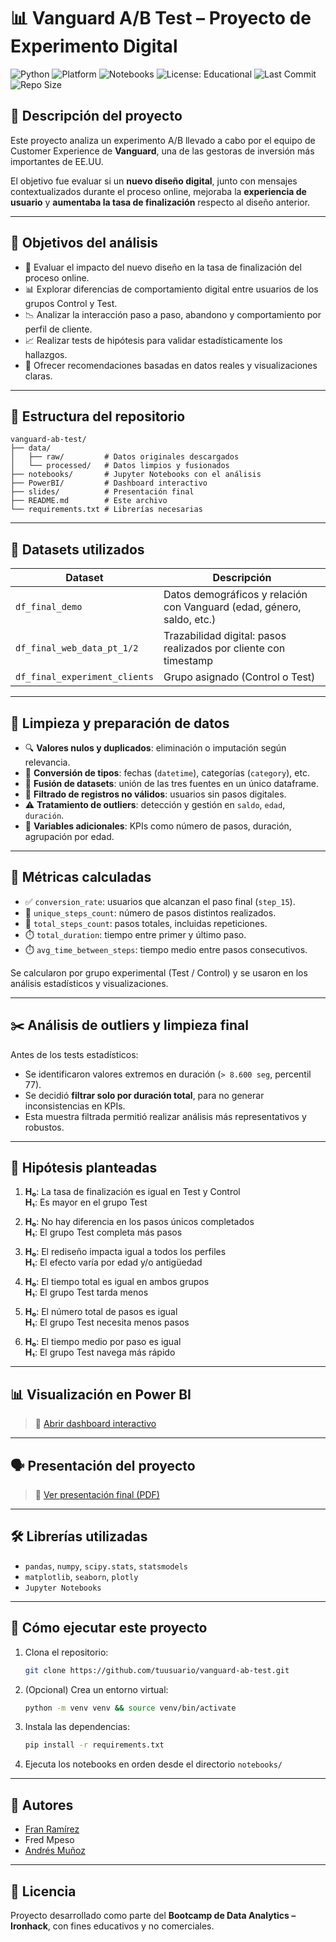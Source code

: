 # 📊 Vanguard A/B Test – Proyecto de Experimento Digital

![Python](https://img.shields.io/badge/python-3.10-blue)
![Platform](https://img.shields.io/badge/platform-Jupyter%20%7C%20Pandas%20%7C%20Scikit--Learn%20%7C%20Seaborn-lightgrey)
![Notebooks](https://img.shields.io/badge/jupyter-Notebook-orange)
![License: Educational](https://img.shields.io/badge/license-Educational-informational)
![Last Commit](https://img.shields.io/github/last-commit/fran-eliot/vanguard-ab-test)
![Repo Size](https://img.shields.io/github/repo-size/fran-eliot/vanguard-ab-test)

## 🧠 Descripción del proyecto

Este proyecto analiza un experimento A/B llevado a cabo por el equipo de Customer Experience de **Vanguard**, una de las gestoras de inversión más importantes de EE.UU.

El objetivo fue evaluar si un **nuevo diseño digital**, junto con mensajes contextualizados durante el proceso online, mejoraba la **experiencia de usuario** y **aumentaba la tasa de finalización** respecto al diseño anterior.

---

## 🎯 Objetivos del análisis

- 🧪 Evaluar el impacto del nuevo diseño en la tasa de finalización del proceso online.
- 📊 Explorar diferencias de comportamiento digital entre usuarios de los grupos Control y Test.
- 📉 Analizar la interacción paso a paso, abandono y comportamiento por perfil de cliente.
- 📈 Realizar tests de hipótesis para validar estadísticamente los hallazgos.
- 📌 Ofrecer recomendaciones basadas en datos reales y visualizaciones claras.

---

## 📁 Estructura del repositorio

```plaintext
vanguard-ab-test/
├── data/
│   ├── raw/         # Datos originales descargados
│   └── processed/   # Datos limpios y fusionados
├── notebooks/       # Jupyter Notebooks con el análisis
├── PowerBI/         # Dashboard interactivo
├── slides/          # Presentación final
├── README.md        # Este archivo
└── requirements.txt # Librerías necesarias
```

---

## 🧾 Datasets utilizados

| Dataset                        | Descripción |
|--------------------------------|-------------|
| `df_final_demo`                | Datos demográficos y relación con Vanguard (edad, género, saldo, etc.) |
| `df_final_web_data_pt_1/2`     | Trazabilidad digital: pasos realizados por cliente con timestamp |
| `df_final_experiment_clients`  | Grupo asignado (Control o Test) |

---

## 🧹 Limpieza y preparación de datos

- 🔍 **Valores nulos y duplicados**: eliminación o imputación según relevancia.
- 🧮 **Conversión de tipos**: fechas (`datetime`), categorías (`category`), etc.
- 🔗 **Fusión de datasets**: unión de las tres fuentes en un único dataframe.
- 🧪 **Filtrado de registros no válidos**: usuarios sin pasos digitales.
- ⚠️ **Tratamiento de outliers**: detección y gestión en `saldo`, `edad`, `duración`.
- 🧱 **Variables adicionales**: KPIs como número de pasos, duración, agrupación por edad.

---

## 📐 Métricas calculadas

- ✅ `conversion_rate`: usuarios que alcanzan el paso final (`step_15`).
- 🧭 `unique_steps_count`: número de pasos distintos realizados.
- 🔁 `total_steps_count`: pasos totales, incluidas repeticiones.
- ⏱️ `total_duration`: tiempo entre primer y último paso.
- ⏱️ `avg_time_between_steps`: tiempo medio entre pasos consecutivos.

Se calcularon por grupo experimental (Test / Control) y se usaron en los análisis estadísticos y visualizaciones.

---

## ✂️ Análisis de outliers y limpieza final

Antes de los tests estadísticos:

- Se identificaron valores extremos en duración (`> 8.600 seg`, percentil 77).
- Se decidió **filtrar solo por duración total**, para no generar inconsistencias en KPIs.
- Esta muestra filtrada permitió realizar análisis más representativos y robustos.

---

## 🧪 Hipótesis planteadas

1. **H₀**: La tasa de finalización es igual en Test y Control  
   **H₁**: Es mayor en el grupo Test

2. **H₀**: No hay diferencia en los pasos únicos completados  
   **H₁**: El grupo Test completa más pasos

3. **H₀**: El rediseño impacta igual a todos los perfiles  
   **H₁**: El efecto varía por edad y/o antigüedad

4. **H₀**: El tiempo total es igual en ambos grupos  
   **H₁**: El grupo Test tarda menos

5. **H₀**: El número total de pasos es igual  
   **H₁**: El grupo Test necesita menos pasos

6. **H₀**: El tiempo medio por paso es igual  
   **H₁**: El grupo Test navega más rápido

---

## 📊 Visualización en Power BI

> 📎 [Abrir dashboard interactivo](./PowerBI/vanguard_dashboard.pbix)

---

## 🗣️ Presentación del proyecto

> 🎤 [Ver presentación final (PDF)](./slides/Vanguard%20AB-Test.pdf)

---

## 🛠️ Librerías utilizadas

- `pandas`, `numpy`, `scipy.stats`, `statsmodels`
- `matplotlib`, `seaborn`, `plotly`
- `Jupyter Notebooks`

---

## 🚀 Cómo ejecutar este proyecto

1. Clona el repositorio:  
   ```bash
   git clone https://github.com/tuusuario/vanguard-ab-test.git
   ```

2. (Opcional) Crea un entorno virtual:  
   ```bash
   python -m venv venv && source venv/bin/activate
   ```

3. Instala las dependencias:  
   ```bash
   pip install -r requirements.txt
   ```

4. Ejecuta los notebooks en orden desde el directorio `notebooks/`

---

## 👥 Autores

- [Fran Ramírez](https://github.com/fran-eliot)  
- Fred Mpeso  
- [Andrés Muñoz](https://github.com/andreuti)

---

## 📄 Licencia

Proyecto desarrollado como parte del **Bootcamp de Data Analytics – Ironhack**, con fines educativos y no comerciales.